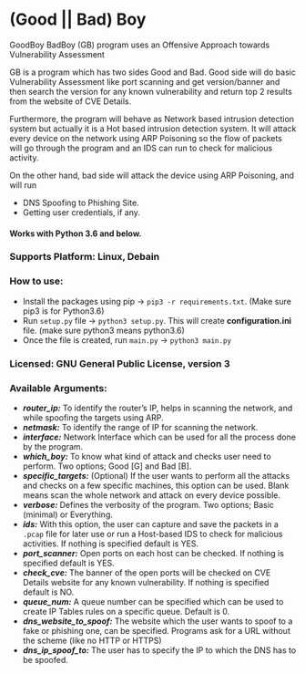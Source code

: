 # (Good || Bad) Boy

 GoodBoy BadBoy (GB) program uses an Offensive Approach towards Vulnerability Assessment

GB is a program which has two sides Good and Bad.
Good side will do basic Vulnerability Assessment like port scanning and get version/banner and then search the version for any known vulnerability and return top 2 results from the website of CVE Details.

Furthermore, the program will behave as Network based intrusion detection system but actually it is a Hot based intrusion detection system. It will attack every device on the network using ARP Poisoning so the flow of packets will go through the program and an IDS can run to check for malicious activity.

On the other hand, bad side will attack the device using ARP Poisoning, and will run

- DNS Spoofing to Phishing Site.
- Getting user credentials, if any.

#### Works with Python 3.6 and below.

### Supports Platform: Linux, Debain

### How to use:
- Install the packages using pip -> `pip3 -r requirements.txt`. (Make sure pip3 is for Python3.6)
- Run `setup.py` file -> `python3 setup.py`. This will create **configuration.ini** file. (make sure python3 means python3.6)
- Once the file is created, run `main.py` -> `python3 main.py`

### Licensed: GNU General Public License, version 3

### Available Arguments:

- ***router_ip:*** To identify the router’s IP, helps in scanning the network, and while spoofing the targets using ARP.
- ***netmask:*** To identify the range of IP for scanning the network.
- ***interface:*** Network Interface which can be used for all the process done by the program.
- ***which_boy:*** To know what kind of attack and checks user need to perform. Two options; Good [G] and Bad [B].
- ***specific_targets:*** (Optional) If the user wants to perform all the attacks and checks on a few specific machines, this option can be used. Blank means scan the whole network and attack on every device possible.
- ***verbose:*** Defines the verbosity of the program. Two options; Basic (minimal) or Everything.
- ***ids:*** With this option, the user can capture and save the packets in a `.pcap` file for later use or run a Host-based IDS to check for malicious activities. If nothing is specified default is YES.
- ***port_scanner:*** Open ports on each host can be checked. If nothing is specified default is YES.
- ***check_cve:*** The banner of the open ports will be checked on CVE Details website for any known vulnerability. If nothing is specified default is NO.
- ***queue_num:*** A queue number can be specified which can be used to create IP Tables rules on a specific queue. Default is 0.
- ***dns_website_to_spoof:*** The website which the user wants to spoof to a fake or phishing one, can be specified. Programs ask for a URL without the scheme (like no HTTP or HTTPS)
- ***dns_ip_spoof_to:*** The user has to specify the IP to which the DNS has to be spoofed. 
